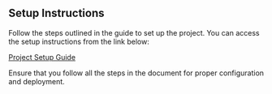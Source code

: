 ## Setup Instructions

Follow the steps outlined in the guide to set up the project. You can access the setup instructions from the link below:

[Project Setup Guide](https://drive.google.com/file/d/1O_J9mAPVp9Nlsj272hOO9M8JMXoHx_BU/view?usp=sharing)

Ensure that you follow all the steps in the document for proper configuration and deployment.
